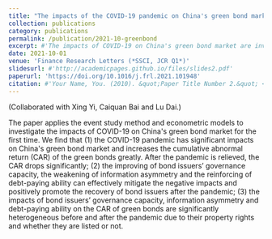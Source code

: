 ```yaml
---
title: "The impacts of the COVID-19 pandemic on China's green bond market"
collection: publications
category: publications
permalink: /publication/2021-10-greenbond
excerpt: #'The impacts of COVID-19 on China's green bond market are investigated. COVID-19 has significant impacts on the market and increases the cumulative abnormal return (CAR). The extent of negative impacts depends on issuers’ governance capacity (emp), information asymmetry (InfoAsym) and debt-paying ability (debt-paying).'
date: 2021-10-01
venue: 'Finance Research Letters (*SSCI, JCR Q1*)'
slidesurl: #'http://academicpages.github.io/files/slides2.pdf'
paperurl: 'https://doi.org/10.1016/j.frl.2021.101948'
citation: #'Your Name, You. (2010). &quot;Paper Title Number 2.&quot; <i>Journal 1</i>. 1(2).'
---
```

(Collaborated with Xing Yi, Caiquan Bai and Lu Dai.)  

The paper applies the event study method and econometric models to investigate the impacts of COVID-19 on China's green bond market for the first time. We find that (1) the COVID-19 pandemic has significant impacts on China's green bond market and increases the cumulative abnormal return (CAR) of the green bonds greatly. After the pandemic is relieved, the CAR drops significantly; (2) the improving of bond issuers’ governance capacity, the weakening of information asymmetry and the reinforcing of debt-paying ability can effectively mitigate the negative impacts and positively promote the recovery of bond issuers after the pandemic; (3) the impacts of bond issuers’ governance capacity, information asymmetry and debt-paying ability on the CAR of green bonds are significantly heterogeneous before and after the pandemic due to their property rights and whether they are listed or not.
